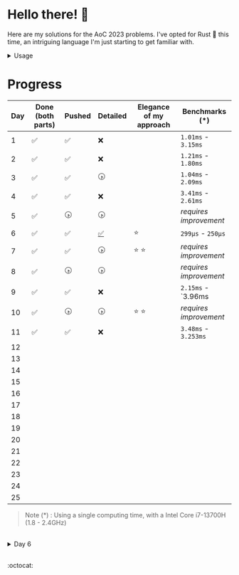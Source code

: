 # **Hello there! :wave:**

Here are my solutions for the AoC 2023 problems. I've opted for Rust :crab: this time,  an intriguing language I'm just starting to get familiar with.

<details>
<summary>Usage</summary>
<br>
 
 > Note : Intended for Windows machines

- _Paste your input inside_ ***input.txt***
- Run: ```make run n``` for day n, part 1, or ```make run np2``` for part 2.
  
> Use ```make clear``` if you wish to delete the generated executables

</details>



# Progress

| Day | Done (both parts)    | Pushed               | Detailed         | Elegance of my approach | Benchmarks (*)       |
|-----|----------------------|----------------------|------------------|-------------------------|--------------------- | 
| 1   | :white_check_mark:   |  :white_check_mark:  |    :x:           |                         | `1.01ms` - `3.15ms`  |
| 2   | :white_check_mark:   |  :white_check_mark:  |    :x:           |                         | `1.21ms` - `1.80ms`  |
| 3   | :white_check_mark:   |  :white_check_mark:  | :clock430:       |                         | `1.04ms` - `2.09ms`  |
| 4   | :white_check_mark:   |  :white_check_mark:  |    :x:           |                         | `3.41ms` - `2.61ms`  |
| 5   | :white_check_mark:   |     :clock430:       | :clock430:       |                         |_requires improvement_|
| 6   | :white_check_mark:   |  :white_check_mark:  |[:white_check_mark:](#6)|        :star:           | `299µs` - `250µs`    |
| 7   | :white_check_mark:   |  :white_check_mark:  | :clock430:       |     :star:  :star:      |_requires improvement_|
| 8   | :white_check_mark:   |     :clock430:       | :clock430:       |                         |_requires improvement_|
| 9   | :white_check_mark:   |  :white_check_mark:  |    :x:           |                         | `2.15ms` - `3.96ms   |
| 10  | :white_check_mark:   |     :clock430:       | :clock430:       |     :star:  :star:      |_requires improvement_|
| 11  | :white_check_mark:   |  :white_check_mark:  |    :x:           |                         | `3.48ms` - `3.253ms` |
| 12  |                      |                      |                  |                         |                      |
| 13  |                      |                      |                  |                         |                      |
| 14  |                      |                      |                  |                         |                      |
| 15  |                      |                      |                  |                         |                      |
| 16  |                      |                      |                  |                         |                      |
| 17  |                      |                      |                  |                         |                      |
| 18  |                      |                      |                  |                         |                      |
| 19  |                      |                      |                  |                         |                      |
| 20  |                      |                      |                  |                         |                      |
| 21  |                      |                      |                  |                         |                      |
| 22  |                      |                      |                  |                         |                      |
| 23  |                      |                      |                  |                         |                      |
| 24  |                      |                      |                  |                         |                      |
| 25  |                      |                      |                  |                         |                      |

 > Note (*) : Using a single computing time, with a Intel Core i7-13700H (1.8 - 2.4GHz)

<br>

<details>
<summary id="6">Day 6</summary>
<br>
 
To determine the number of ways to win a race, we consider the score $s_k$ achieved by pressing the button for $k$ milliseconds. This score is calculated by multiplying the duration the button is pressed $k$ by the remaining time $T - k$, where $T$ is the total race duration.

Mathematically, this is expressed as ${s_k} = k(T - k)$ for $k$ in { ${0, 1, \dots, T}$ }.

The objective is to find the number of possible values of $k$ for which $s_k > R$, where $R$ is the race record. This leads to the inequality:

$k^2 - T k + R < 0$

The corresponding quadratic equation is $k^2 - T k + R = 0$, with a determinant $\Delta = \sqrt{T^2 - 4R}$.

If $T^2 - 4R \leq 0$, then the inequality has no solution. However, if $T^2 - 4R > 0$, two solutions $x_+$ and $x_-$ are obtained:

$x_{\pm} = \frac{T \pm \sqrt{\Delta}}{2}$

The solution to the problem is then the count of integers within the range $[x_-, x_+]$ (inclusive and limited to the interval $[0, T]$). This is because the function $f(k) = k^2 - T k + R$ defines an upward-oriented parabolic curve, and we seek the portion below zero.

To find the solution, we calculate $\lceil x_+ \rceil - \lfloor x_- \rfloor + 1.$


</details>

<br>

:octocat:
